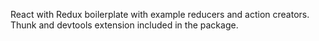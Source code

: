 React with Redux boilerplate with example reducers and action creators. Thunk and devtools extension included in the package.
